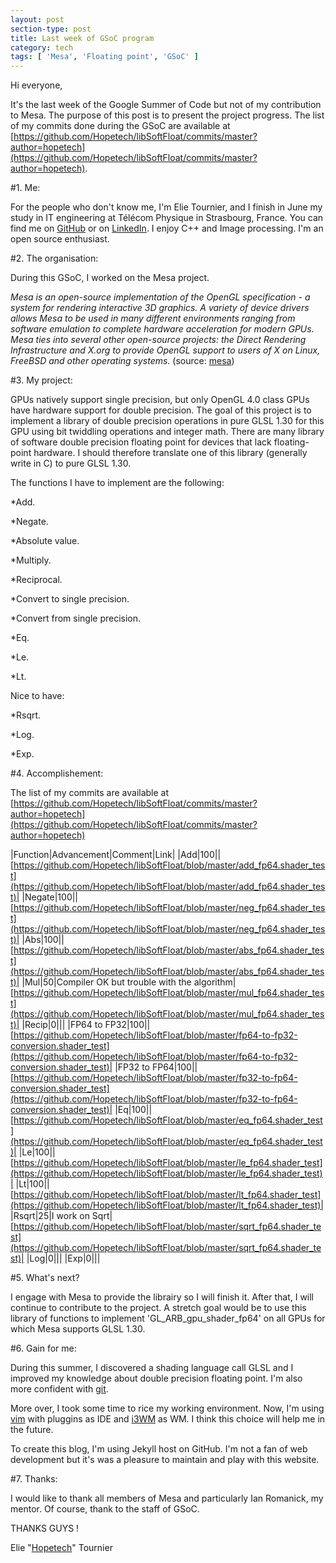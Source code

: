 ```yaml
---
layout: post
section-type: post
title: Last week of GSoC program 
category: tech
tags: [ 'Mesa', 'Floating point', 'GSoC' ]
---
```

Hi everyone,

It's the last week of the Google Summer of Code but not of my contribution to Mesa.
The purpose of this post is to present the project progress.
The list of my commits done during the GSoC are available at [https://github.com/Hopetech/libSoftFloat/commits/master?author=hopetech](https://github.com/Hopetech/libSoftFloat/commits/master?author=hopetech).

#1. Me:

For the people who don't know me, I'm Elie Tournier, and I finish in June my study in IT engineering at Télécom Physique in Strasbourg, France.
You can find me on [GitHub](https://github.com/Hopetech/) or on [LinkedIn](https://www.linkedin.com/in/elietournier).
I enjoy C++ and Image processing. I'm an open source enthusiast.


#2. The organisation:

During this GSoC, I worked on the Mesa project.

_Mesa is an open-source implementation of the OpenGL specification - a system for rendering interactive 3D graphics.
A variety of device drivers allows Mesa to be used in many different environments ranging from software emulation to complete hardware acceleration for modern GPUs.
Mesa ties into several other open-source projects: the Direct Rendering Infrastructure and X.org to provide OpenGL support to users of X on Linux, FreeBSD and other operating systems._
(source: [mesa](http://www.mesa3d.org/intro.html))


#3. My project:

GPUs natively support single precision, but only OpenGL 4.0 class GPUs have hardware support for double precision. The goal of this project is to implement a library of double precision operations in pure GLSL 1.30 for this GPU using bit twiddling operations and integer math. There are many library of software double precision floating point for devices that lack floating-point hardware. I should therefore translate one of this library (generally write in C) to pure GLSL 1.30.

The functions I have to implement are the following:

*Add.

*Negate.

*Absolute value.

*Multiply.

*Reciprocal.

*Convert to single precision.

*Convert from single precision.

*Eq.

*Le.

*Lt.

Nice to have:

*Rsqrt.

*Log.

*Exp.


#4. Accomplishement:

The list of my commits are available at [https://github.com/Hopetech/libSoftFloat/commits/master?author=hopetech](https://github.com/Hopetech/libSoftFloat/commits/master?author=hopetech)

|Function|Advancement|Comment|Link|
|Add|100||[https://github.com/Hopetech/libSoftFloat/blob/master/add_fp64.shader_test](https://github.com/Hopetech/libSoftFloat/blob/master/add_fp64.shader_test)|
|Negate|100||[https://github.com/Hopetech/libSoftFloat/blob/master/neg_fp64.shader_test](https://github.com/Hopetech/libSoftFloat/blob/master/neg_fp64.shader_test)|
|Abs|100||[https://github.com/Hopetech/libSoftFloat/blob/master/abs_fp64.shader_test](https://github.com/Hopetech/libSoftFloat/blob/master/abs_fp64.shader_test)|
|Mul|50|Compiler OK but trouble with the algorithm|[https://github.com/Hopetech/libSoftFloat/blob/master/mul_fp64.shader_test](https://github.com/Hopetech/libSoftFloat/blob/master/mul_fp64.shader_test)|
|Recip|0|||
|FP64 to FP32|100||[https://github.com/Hopetech/libSoftFloat/blob/master/fp64-to-fp32-conversion.shader_test](https://github.com/Hopetech/libSoftFloat/blob/master/fp64-to-fp32-conversion.shader_test)|
|FP32 to FP64|100||[https://github.com/Hopetech/libSoftFloat/blob/master/fp32-to-fp64-conversion.shader_test](https://github.com/Hopetech/libSoftFloat/blob/master/fp32-to-fp64-conversion.shader_test)|
|Eq|100||[https://github.com/Hopetech/libSoftFloat/blob/master/eq_fp64.shader_test](https://github.com/Hopetech/libSoftFloat/blob/master/eq_fp64.shader_test)|
|Le|100||[https://github.com/Hopetech/libSoftFloat/blob/master/le_fp64.shader_test](https://github.com/Hopetech/libSoftFloat/blob/master/le_fp64.shader_test)|
|Lt|100||[https://github.com/Hopetech/libSoftFloat/blob/master/lt_fp64.shader_test](https://github.com/Hopetech/libSoftFloat/blob/master/lt_fp64.shader_test)|
|Rsqrt|25|I work on Sqrt|[https://github.com/Hopetech/libSoftFloat/blob/master/sqrt_fp64.shader_test](https://github.com/Hopetech/libSoftFloat/blob/master/sqrt_fp64.shader_test)|
|Log|0|||
|Exp|0|||


#5. What's next?

I engage with Mesa to provide the librairy so I will finish it.
After that, I will continue to contribute to the project.
A stretch goal would be to use this library of functions to implement 'GL_ARB_gpu_shader_fp64' on all GPUs for which Mesa supports GLSL 1.30.


#6. Gain for me:

During this summer, I discovered a shading language call GLSL and I improved my knowledge about double precision floating point. I'm also more confident with [git](https://git-scm.com/).

More over, I took some time to rice my working environment. Now, I'm using [vim](http://www.vim.org/) with pluggins as IDE and [i3WM](https://i3wm.org/) as WM.
I think this choice will help me in the future.

To create this blog, I'm using Jekyll host on GitHub. I'm not a fan of web development but it's was a pleasure to maintain and play with this website.


#7. Thanks:

I would like to thank all members of Mesa and particularly Ian Romanick, my mentor.
Of course, thank to the staff of GSoC.

THANKS GUYS !

Elie "[Hopetech](https://github.com/Hopetech)" Tournier
